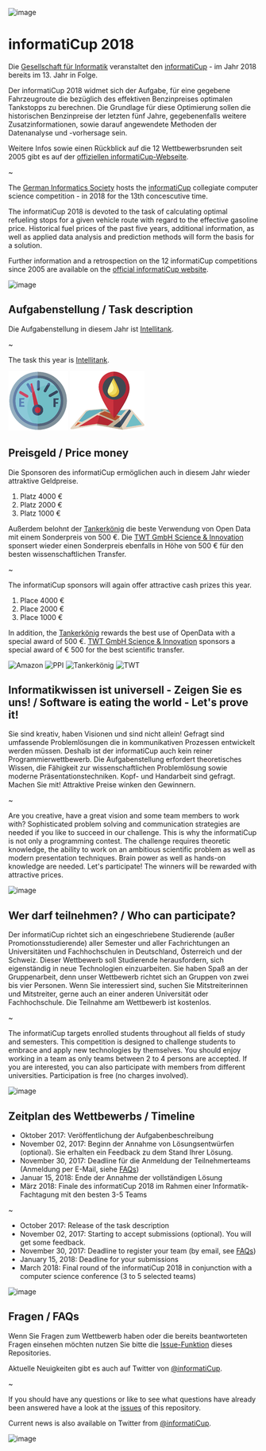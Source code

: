 ![image](https://cloud.githubusercontent.com/assets/1872314/19116242/0b21b234-8b15-11e6-9a0d-fdb82983fb17.png)

# informatiCup 2018

Die [Gesellschaft für Informatik](https://gi.de) veranstaltet den [informatiCup](http://www.informaticup.de) - im Jahr 2018 bereits im 13. Jahr in Folge.

Der informatiCup 2018 widmet sich der Aufgabe, für eine gegebene Fahrzeugroute die bezüglich des effektiven Benzinpreises optimalen Tankstopps zu berechnen. Die Grundlage für diese Optimierung sollen die historischen Benzinpreise der letzten fünf Jahre, gegebenenfalls weitere Zusatzinformationen, sowie darauf angewendete Methoden der Datenanalyse und -vorhersage sein.

Weitere Infos sowie einen Rückblick auf die 12 Wettbewerbsrunden seit 2005 gibt es auf der [offiziellen  informatiCup-Webseite](http://www.informaticup.de).

~

The [German Informatics Society](https://en.gi.de) hosts the [informatiCup](http://www.informaticup.de) collegiate computer science competition - in 2018 for the 13th concescutive time.

The informatiCup 2018 is devoted to the task of calculating optimal refueling stops for a given vehicle route with regard to the effective gasoline price. Historical fuel prices of the past five years, additional information, as well as applied data analysis and prediction methods will form the basis for a solution.

Further information and a retrospection on the 12 informatiCup competitions since 2005 are available on the [official informatiCup website](http://www.informaticup.de).

![image](https://cloud.githubusercontent.com/assets/1872314/19118630/4ea5533c-8b1d-11e6-8496-a796adce2001.png)

## Aufgabenstellung / Task description

Die Aufgabenstellung in diesem Jahr ist [Intellitank](https://github.com/InformatiCup/InformatiCup2018/blob/master/Aufgabenbeschreibung/Intellitank.pdf).

~

The task this year is [Intellitank](https://github.com/InformatiCup/InformatiCup2018/blob/master/Aufgabenbeschreibung/Intellitank.pdf).

![image](https://github.com/InformatiCup/InformatiCup2018/raw/master/Aufgabenbeschreibung/fuel_gauge_small.png) ![image](https://github.com/InformatiCup/InformatiCup2018/raw/master/Aufgabenbeschreibung/landmark_small.png)

## Preisgeld / Price money

Die Sponsoren des informatiCup ermöglichen auch in diesem Jahr wieder attraktive Geldpreise.

1. Platz 4000 €
2. Platz 2000 €
3. Platz 1000 €

Außerdem belohnt der [Tankerkönig](https://www.tankerkoenig.de/) die beste Verwendung von Open Data mit einem Sonderpreis von 500 €. Die [TWT GmbH Science & Innovation](https://www.twt-gmbh.de) sponsert wieder einen Sonderpreis ebenfalls in Höhe von 500 € für den besten wissenschaftlichen Transfer.

~

The informatiCup sponsors will again offer attractive cash prizes this year.

1. Place 4000 €
2. Place 2000 €
3. Place 1000 €

In addition, the [Tankerkönig](https://www.tankerkoenig.de/) rewards the best use of OpenData with a special award of 500 €. [TWT GmbH Science & Innovation](https://www.twt-gmbh.de) sponsors a special award of € 500 for the best scientific transfer.

![Amazon](http://informaticup.gi.de/uploads/pics/amazon_logo_RGB.jpg)
![PPI](http://informaticup.gi.de/uploads/pics/ppi-logo-2017.png)
![Tankerkönig](http://informaticup.gi.de/uploads/pics/tankerkoenig.png)
![TWT](http://informaticup.gi.de/uploads/pics/TWT_GmbH_240x138.jpg)

## Informatikwissen ist universell - Zeigen Sie es uns! / Software is eating the world - Let's prove it!

Sie sind kreativ, haben Visionen und sind nicht allein! Gefragt sind umfassende Problemlösungen die in kommunikativen Prozessen entwickelt werden müssen. Deshalb ist der informatiCup auch
kein reiner Programmierwettbewerb. Die Aufgabenstellung erfordert theoretisches Wissen, die
Fähigkeit zur wissenschaftlichen Problemlösung sowie moderne Präsentationstechniken.
Kopf- und Handarbeit sind gefragt. Machen Sie mit! Attraktive Preise winken den Gewinnern.

~

Are you creative, have a great vision and some team members to work with? Sophisticated problem solving and communication strategies are needed if you like to succeed in our challenge. This is why the informatiCup is not only a programming contest. The challenge requires theoretic knowledge, the ability to work on an ambitious scientific problem as well as modern presentation techniques. Brain power as well as hands-on knowledge are needed. Let's participate! The winners will be rewarded with attractive prices.

![image](https://cloud.githubusercontent.com/assets/1872314/19119326/b43d4978-8b1f-11e6-9736-a31f92e75424.png)

## Wer darf teilnehmen? / Who can participate?

Der informatiCup richtet sich an eingeschriebene Studierende (außer Promotionsstudierende) aller Semester und aller Fachrichtungen an Universitäten und Fachhochschulen in Deutschland, Österreich und der Schweiz. Dieser Wettbewerb soll Studierende herausfordern, sich eigenständig in neue Technologien einzuarbeiten. Sie haben Spaß an der Gruppenarbeit, denn unser Wettbewerb richtet sich 
an Gruppen von zwei bis vier Personen. Wenn Sie interessiert sind, suchen Sie Mitstreiterinnen
und Mitstreiter, gerne auch an einer anderen Universität oder Fachhochschule. Die Teilnahme am Wettbewerb ist kostenlos.

~

The informatiCup targets enrolled students throughout all fields of study and semesters. This competition is designed to challenge students to embrace and apply new technologies by themselves. You should enjoy working in a team as only teams between 2 to 4 persons are accepted. If you are interested, you can also participate with members from different universities. Participation is free (no charges involved).

![image](https://cloud.githubusercontent.com/assets/1872314/19118952/6e878106-8b1e-11e6-9e3d-0f7dc393d71a.png)

## Zeitplan des Wettbewerbs / Timeline

- Oktober 2017: Veröffentlichung der Aufgabenbeschreibung
- November 02, 2017: Beginn der Annahme von Lösungsentwürfen (optional). Sie erhalten ein Feedback zu dem Stand Ihrer Lösung.
- November 30, 2017: Deadline für die Anmeldung der Teilnehmerteams (Anmeldung per E-Mail, siehe [FAQs](https://github.com/InformatiCup/InformatiCup2018/issues))
- Januar 15, 2018: Ende der Annahme der vollständigen Lösung
- März 2018: Finale des informatiCup 2018 im Rahmen einer Informatik-Fachtagung mit den besten 3-5 Teams

~

- October 2017: Release of the task description 
- November 02, 2017: Starting to accept submissions (optional). You will get some feedback.
- November 30, 2017: Deadline to register your team (by email, see [FAQs](https://github.com/InformatiCup/InformatiCup2018/issues))
- January 15, 2018: Deadline for your submissions
- March 2018: Final round of the informatiCup 2018 in conjunction with a computer science conference (3 to 5 selected teams)

![image](https://cloud.githubusercontent.com/assets/1872314/19183660/a90e3f84-8c79-11e6-9047-b13c02a3290d.png)

## Fragen / FAQs

Wenn Sie Fragen zum Wettbewerb haben oder die bereits beantworteten Fragen einsehen möchten nutzen Sie bitte die [Issue-Funktion](https://github.com/InformatiCup/InformatiCup2018/issues) dieses Repositories.

Aktuelle Neuigkeiten gibt es auch auf Twitter von [@informatiCup](https://twitter.com/informatiCup).

~

If you should have any questions or like to see what questions have already been answered have a look at the [issues](https://github.com/InformatiCup/InformatiCup2018/issues) of this repository.

Current news is also available on Twitter from [@informatiCup](https://twitter.com/informatiCup).

![image](https://cloud.githubusercontent.com/assets/1872314/19119143/16a67f04-8b1f-11e6-8b47-0d3510eae0b8.png)
